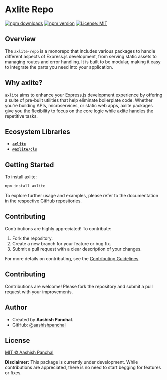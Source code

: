 # Axlite Repo

[![npm downloads](https://img.shields.io/npm/dm/axlite.svg)](https://www.npmjs.com/package/axlite)
[![npm version](https://img.shields.io/npm/v/axlite.svg)](https://www.npmjs.com/package/axlite)
[![License: MIT](https://img.shields.io/badge/License-MIT-yellow.svg)](https://opensource.org/licenses/MIT)

## Overview

The `axlite-repo` is a monorepo that includes various packages to handle different aspects of Express.js development, from serving static assets to managing routes and error handling. It is built to be modular, making it easy to integrate the parts you need into your application.

## Why axlite?

`axlite` aims to enhance your Express.js development experience by offering a suite of pre-built utilities that help eliminate boilerplate code. Whether you’re building APIs, microservices, or static web apps, axlite packages give you the flexibility to focus on the core logic while axlite handles the repetitive tasks.

## Ecosystem Libraries

- **[`axlite`](https://github.com/aashishpanchal/axlite/tree/main/packages/axlite#readme)**
- **[`@axlite/cls`](https://github.com/aashishpanchal/axlite/tree/main/packages/cls#readme)**

## Getting Started

To install axlite:

```bash
npm install axlite
```

To explore further usage and examples, please refer to the documentation in the respective GitHub repositories.

## Contributing

Contributions are highly appreciated! To contribute:

1. Fork the repository.
2. Create a new branch for your feature or bug fix.
3. Submit a pull request with a clear description of your changes.

For more details on contributing, see the [Contributing Guidelines](https://github.com/aashishpanchal/axlite/blob/main/CONTRIBUTING.md).

## Contributing

Contributions are welcome! Please fork the repository and submit a pull request with your improvements.

## Author

- Created by **Aashish Panchal**.
- GitHub: [@aashishpanchal](https://github.com/aashishpanchal)

## License

[MIT © Aashish Panchal ](LICENSE)

**Disclaimer:** This package is currently under development. While contributions are appreciated, there is no need to start begging for features or fixes.
